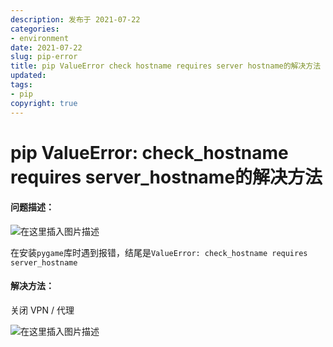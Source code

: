 ```yaml
---
description: 发布于 2021-07-22
categories:
- environment
date: 2021-07-22
slug: pip-error
title: pip ValueError check hostname requires server hostname的解决方法
updated:
tags:
- pip
copyright: true
---
```


# pip ValueError: check\_hostname requires server\_hostname的解决方法

#### 问题描述：

![在这里插入图片描述](https://media.opennet.top/i/2023/01/05/63b6cb0e397cb.png)

在安装`pygame`库时遇到报错，结尾是`ValueError: check_hostname requires server_hostname`

#### 解决方法：

关闭 VPN / 代理

![在这里插入图片描述](https://media.opennet.top/i/2023/01/05/63b6cb0f35e80.png)
